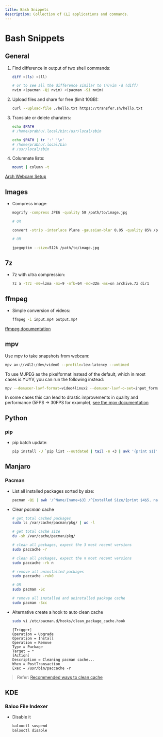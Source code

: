 ```yaml
---
title: Bash Snippets
description: Collection of CLI applications and commands.
---
```


# Bash Snippets

## General

1. Find difference in output of two shell commands:

   ```bash
   diff <(ls) <(ll)

   # or to see all the difference similar to (n)vim -d (diff)
   nvim <(pacman -Qi nvim) <(pacman -Si nvim)
   ```

2. Upload files and share for free (limit 10GB):

   ```bash
   curl --upload-file ./hello.txt https://transfer.sh/hello.txt
   ```

3. Translate or delete charaters:

   ```bash
   echo $PATH
   # /home/prabhu/.local/bin:/usr/local/sbin

   echo $PATH | tr ':' '\n'
   # /home/prabhu/.local/bin
   # /usr/local/sbin
   ```

4. Columnate lists:

   ```bash
   mount | column -t
   ```

[Arch Webcam Setup](https://wiki.archlinux.org/title/webcam_setup)

## Images

- Compress image:

  ```bash
  mogrify -compress JPEG -quality 50 /path/to/image.jpg

  # OR

  convert -strip -interlace Plane -gaussian-blur 0.05 -quality 85% /path/to/source/image.jpg /path/to/result/image.jpg

  # OR

  jpegoptim --size=512k /path/to/image.jpg
  ```

## 7z

- 7z with ultra compression:

  ```bash
  7z a -t7z -m0=lzma -mx=9 -mfb=64 -md=32m -ms=on archive.7z dir1
  ```

## ffmpeg

- Simple conversion of videos:

  ```bash
  ffmpeg -i input.mp4 output.mp4
  ```

[ffmpeg documentation](../../Collection/FFmpeg)

## mpv

Use mpv to take snapshots from webcam:

```bash
mpv av://v4l2:/dev/video0 --profile=low-latency --untimed
```

To use MJPEG as the pixelformat instead of the default, which in most cases is YUYV, you can run the following instead:

```bash
mpv --demuxer-lavf-format=video4linux2 --demuxer-lavf-o-set=input_format=mjpeg av://v4l2:/dev/video0
```

In some cases this can lead to drastic improvements in quality and performance (5FPS -> 30FPS for example), [see the mpv documentation](https://github.com/mpv-player/mpv/wiki/Video4Linux2-Input)

## Python

### pip

- pip batch update:

  ```bash
  pip install -U `pip list --outdated | tail -n +3 | awk '{print $1}'`
  ```

## Manjaro

### Pacman

- List all installed packages sorted by size:

  ```bash
  pacman -Qi | awk '/^Name/{name=$3} /^Installed Size/{print $4$5, name}' | sort -h
  ```

- Clear _pacman_ cache

  ```bash
  # get total cached packages
  sudo ls /var/cache/pacman/pkg/ | wc -l

  # get total cache size
  du -sh /var/cache/pacman/pkg/

  # clean all packages, expect the 3 most recent versions
  sudo paccache -r

  # clean all packages, expect the n most recent versions
  sudo paccache -rk n

  # remove all uninstalled packages
  sudo paccache -ruk0

  # OR
  sudo pacman -Sc

  # remove all installed and uninstalled package cache
  sudo pacman -Scc
  ```

- Alternative create a hook to auto clean cache

  ```bash
  sudo vi /etc/pacman.d/hooks/clean_package_cache.hook
  ```

  ```text
  [Trigger]
  Operation = Upgrade
  Operation = Install
  Operation = Remove
  Type = Package
  Target = *
  [Action]
  Description = Cleaning pacman cache...
  When = PostTransaction
  Exec = /usr/bin/paccache -r
  ```

> Refer: [Recommended ways to clean cache](https://ostechnix.com/recommended-way-clean-package-cache-arch-linux/)

## KDE

### Baloo File Indexer

- Disable it

  ```bash
  balooctl suspend
  balooctl disable
  ```
